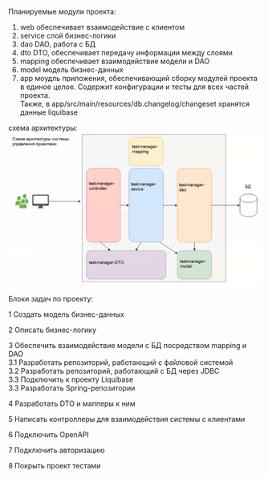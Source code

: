 Планируемые модули проекта:
1) web обеспечивает взаимодействие с клиентом
2) service слой бизнес-логики
3) dao DAO, работа с БД
4) dto DTO, обеспечивает передачу информации между слоями
5) mapping обеспечивает взаимодействие модели и DAO
6) model модель бизнес-данных
7) app моудль приложения, обеспечивающий сборку модулей проекта в единое целое. 
Содержит конфигурации и тесты для всех частей проекта.  
Также, в app/src/main/resources/db.changelog/changeset хранятся данные liquibase

схема архитектуры:
![](prjct_schm.png)

Блоки задач по проекту:

1 Создать модель бизнес-данных

2 Описать бизнес-логику

3 Обеспечить взаимодействие модели с БД посредством mapping и DAO  
3.1 Разработать репозиторий, работающий с файловой системой  
3.2 Разработать репозиторий, работающий с БД через JDBC  
3.3 Подключить к проекту Liquibase  
3.3 Разработать Spring-репозитории

4 Разработать DTO и мапперы к ним

5 Написать контроллеры для взаимодействия системы с клиентами

6 Подключить OpenAPI

7 Подключить авторизацию

8 Покрыть проект тестами